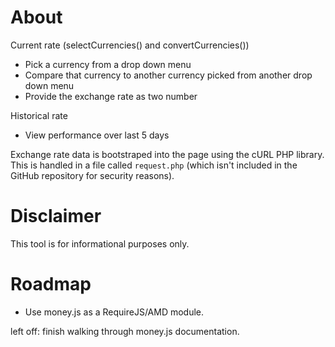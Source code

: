 # About

Current rate (selectCurrencies() and convertCurrencies())
- Pick a currency from a drop down menu
- Compare that currency to another currency picked from another drop down menu
- Provide the exchange rate as two number

Historical rate 
- View performance over last 5 days

Exchange rate data is bootstraped into the page using the cURL PHP library. This is handled in a file called `request.php` (which isn't included in the GitHub 
repository for security reasons).


# Disclaimer
This tool is for informational purposes only. 

# Roadmap 
- Use money.js as a RequireJS/AMD module.

left off: finish walking through money.js documentation. 